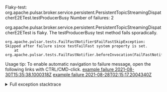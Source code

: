         
Flaky-test: org.apache.pulsar.broker.service.persistent.PersistentTopicStreamingDispatcherE2ETest.testProducerBusy
Number of failures: 2

org.apache.pulsar.broker.service.persistent.PersistentTopicStreamingDispatcherE2ETest is flaky. The testProducerBusy test method fails sporadically.

```
org.apache.pulsar.tests.FailFastNotifier$FailFastSkipException: Skipped after failure since testFailFast system property is set.
	at org.apache.pulsar.tests.FailFastNotifier.beforeInvocation(FailFastNotifier.java:88)

```

Usage tip: To enable automatic navigation to failure message, open the following links with CTRL/CMD-click.
[example failure 2021-08-30T15:35:38.1000318Z](https://github.com/apache/pulsar/runs/3463119398?check_suite_focus=true#step:9:2759)
[example failure 2021-08-28T02:15:17.2004340Z](https://github.com/apache/pulsar/runs/3448473880?check_suite_focus=true#step:9:1756)


<details>
<summary>Full exception stacktrace</summary>
<code><pre>
org.apache.pulsar.tests.FailFastNotifier$FailFastSkipException: Skipped after failure since testFailFast system property is set.
	at org.apache.pulsar.tests.FailFastNotifier.beforeInvocation(FailFastNotifier.java:88)

</pre></code>
</details>

